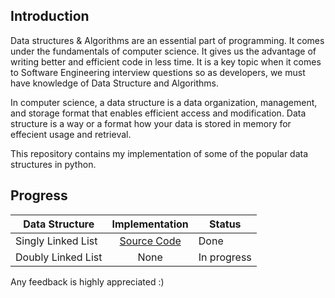 ## Introduction

Data structures & Algorithms are an essential part of programming. It comes under the fundamentals of computer science. It gives us the advantage of writing better and efficient code in less time. It is a key topic when it comes to Software Engineering interview questions so as developers, we must have knowledge of Data Structure and Algorithms.

In computer science, a data structure is a data organization, management, and storage format that enables efficient access and modification.
Data structure is a way or a format how your data is stored in memory for effecient usage and retrieval.

This repository contains my implementation of some of the popular data structures in python.

## Progress

|        Data Structure       |                 Implementation                  |   Status  |
| --------------------------- | :---------------------------------------------: |-----------|
| Singly Linked List          |[Source Code](Implementations/LinkedLists.py#L18)|    Done   |
| Doubly Linked List          |                       None                      |In progress|


Any feedback is highly appreciated :)